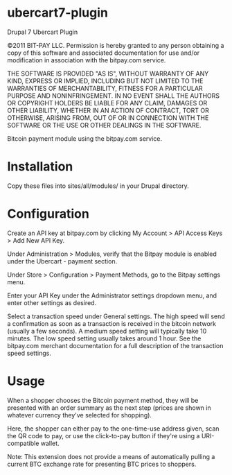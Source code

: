 ubercart7-plugin
================

Drupal 7 Ubercart Plugin

©2011 BIT-PAY LLC. Permission is hereby granted to any person obtaining a copy of this software and associated documentation for use and/or modification in association with the bitpay.com service.

THE SOFTWARE IS PROVIDED "AS IS", WITHOUT WARRANTY OF ANY KIND, EXPRESS OR IMPLIED, INCLUDING BUT NOT LIMITED TO THE WARRANTIES OF MERCHANTABILITY, FITNESS FOR A PARTICULAR PURPOSE AND NONINFRINGEMENT. IN NO EVENT SHALL THE AUTHORS OR COPYRIGHT HOLDERS BE LIABLE FOR ANY CLAIM, DAMAGES OR OTHER LIABILITY, WHETHER IN AN ACTION OF CONTRACT, TORT OR OTHERWISE, ARISING FROM, OUT OF OR IN CONNECTION WITH THE SOFTWARE OR THE USE OR OTHER DEALINGS IN THE SOFTWARE.

Bitcoin payment module using the bitpay.com service.


Installation
============

Copy these files into sites/all/modules/ in your Drupal directory.


Configuration
=============

Create an API key at bitpay.com by clicking My Account > API Access Keys > Add New API Key.

Under Administration > Modules, verify that the Bitpay module is enabled under the Ubercart - payment section.

Under Store > Configuration > Payment Methods, go to the Bitpay settings menu.

Enter your API Key under the Administrator settings dropdown menu, and enter other settings as desired.

Select a transaction speed under General settings. The high speed will send a confirmation as soon as a transaction is received in the bitcoin network (usually a few seconds). A medium speed setting will typically take 10 minutes. The low speed setting usually takes around 1 hour. See the bitpay.com merchant documentation for a full description of the transaction speed settings.


Usage
=====

When a shopper chooses the Bitcoin payment method, they will be presented with an order summary as the next step (prices are shown in whatever currency they've selected for shopping). 

Here, the shopper can either pay to the one-time-use address given, scan the QR code to pay, or use the click-to-pay button if they're using a URI-compatible wallet. 

Note: This extension does not provide a means of automatically pulling a current BTC exchange rate for presenting BTC prices to shoppers.
